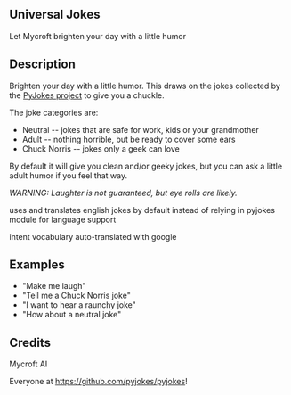 ## Universal Jokes
Let Mycroft brighten your day with a little humor

## Description
Brighten your day with a little humor.  This draws on the jokes collected by the [PyJokes project](https://github.com/pyjokes/pyjokes) to give you a chuckle.

The joke categories are:
* Neutral -- jokes that are safe for work, kids or your grandmother
* Adult -- nothing horrible, but be ready to cover some ears
* Chuck Norris -- jokes only a geek can love

By default it will give you clean and/or geeky jokes, but you can ask a little adult humor if you feel that way.

_WARNING:  Laughter is not guaranteed, but eye rolls are likely._

uses and translates english jokes by default instead of relying in pyjokes
module for language support

intent vocabulary auto-translated with google

## Examples
* "Make me laugh"
* "Tell me a Chuck Norris joke"
* "I want to hear a raunchy joke"
* "How about a neutral joke"

## Credits
Mycroft AI

Everyone at https://github.com/pyjokes/pyjokes!
